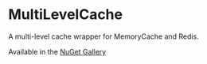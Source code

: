 # MultiLevelCache
A multi-level cache wrapper for MemoryCache and Redis.

Available in the [NuGet Gallery](https://www.nuget.org/packages/MultiLevelCache/)
